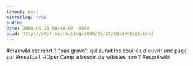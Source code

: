 ```yaml
---
layout: post
microblog: true
audio: 
date: 2008-05-21 00:00:00 -0000
guid: http://xtof.micro.blog/2008/05/21/t816966125.html
---
```

#craowiki est mort ? "pas grave". qui aurait les couilles d'ouvrir une page sur #meatball. #OpenCamp a besoin de wikistes non ? #espritwiki
